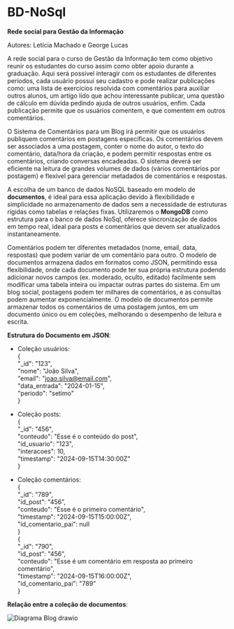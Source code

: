 # BD-NoSql

**Rede social para Gestão da Informação**

Autores: Letícia Machado e George Lucas

A rede social para o curso de Gestão da Informação tem como objetivo reunir os estudantes do curso assim como obter apoio durante a graduação. Aqui será possível interagir com os estudantes de diferentes períodos, cada usuário possui seu cadastro e pode realizar publicações como: uma lista de exercícios resolvida com comentários para auxiliar outros alunos, um artigo lido que achou interessante publicar, uma questão de cálculo em dúvida pedindo ajuda de outros usuários, enfim. Cada publicação permite que os usuários comentem, e que comentem em outros comentários.

O Sistema de Comentários para um Blog irá permitir que os usuários publiquem comentários em postagens específicas. Os comentários devem ser associados a uma postagem, conter o nome do autor, o texto do comentário, data/hora da criação, e podem permitir respostas entre os comentários, criando conversas encadeadas. O sistema deverá ser eficiente na leitura de grandes volumes de dados (vários comentários por postagem) e flexível para gerenciar metadados de comentários e respostas.

A escolha de um banco de dados NoSQL baseado em modelo de **documentos**, é ideal para essa aplicação devido à flexibilidade e simplicidade no armazenamento de dados sem a necessidade de estruturas rígidas como tabelas e relações fixas. Utilizaremos o **MongoDB** como estrutura para o banco de dados NoSql, oferece sincronização de dados em tempo real, ideal para posts e comentários que devem ser atualizados instantaneamente.

Comentários podem ter diferentes metadados (nome, email, data, respostas) que podem variar de um comentário para outro. O modelo de documentos armazena dados em formatos como JSON, permitindo essa flexibilidade, onde cada documento pode ter sua própria estrutura podendo adicionar novos campos (ex. moderado, oculto, editado) facilmente sem modificar uma tabela inteira ou impactar outras partes do sistema. Em um blog social, postagens podem ter milhares de comentários, e as consultas podem aumentar exponencialmente. O modelo de documentos permite armazenar todos os comentários de uma postagem juntos, em um documento único ou em coleções, melhorando o desempenho de leitura e escrita.


**Estrutura do Documento em JSON**:

- Coleção usuários: <br>
{ <br>
  "_id": "123", <br>
  "nome": "João Silva", <br>
  "email": "joao.silva@email.com", <br>
  "data_entrada": "2024-01-15", <br>
  "periodo": "setimo" <br>
} <br>

- Coleção posts: <br>
{ <br>
  "_id": "456", <br>
  "conteudo": "Esse é o conteúdo do post", <br>
  "id_usuario": "123", <br>
  "interacoes": 10, <br>
  "timestamp": "2024-09-15T14:30:00Z" <br>
} <br>

- Coleção comentários: <br>
{ <br>
  "_id": "789", <br>
  "id_post": "456", <br>
  "conteudo": "Esse é o primeiro comentário", <br>
  "timestamp": "2024-09-15T15:00:00Z", <br>
  "id_comentario_pai": null <br>
} <br>
{ <br>
  "_id": "790", <br>
  "id_post": "456", <br>
  "conteudo": "Esse é um comentário em resposta ao primeiro comentário", <br>
  "timestamp": "2024-09-15T16:00:00Z", <br>
  "id_comentario_pai": "789" <br>
} <br>


**Relação entre a coleção de documentos**:

![Diagrama Blog drawio](https://github.com/user-attachments/assets/98f3948b-4990-4c2f-8d86-b9c508c5ebc8)
